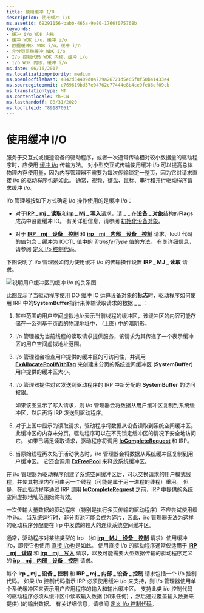 ```yaml
---
title: 使用缓冲 I/O
description: 使用缓冲 I/O
ms.assetid: 69291156-babb-465a-9e80-1766f075768b
keywords:
- 缓冲 i/o WDK 内核
- 缓冲 WDK i/o，缓冲 i/o
- 数据缓冲区 WDK i/o，缓冲 i/o
- 非分页系统缓冲 WDK i/o
- I/o 控制代码 WDK 内核，缓冲 i/o
- I/o WDK 内核，缓冲 i/o
ms.date: 06/16/2017
ms.localizationpriority: medium
ms.openlocfilehash: 4842d54409d0a729a26721d5e65f8f50b41433e4
ms.sourcegitcommit: e769619bd37e04762c77444e8b4ce9fe86ef09cb
ms.translationtype: MT
ms.contentlocale: zh-CN
ms.lasthandoff: 08/31/2020
ms.locfileid: "89187051"
---
```

# <a name="using-buffered-io"></a>使用缓冲 I/O





服务于交互式或慢速设备的驱动程序，或者一次通常传输相对较小数据量的驱动程序时，应使用 [缓冲 i/o](methods-for-accessing-data-buffers.md) 传输方法。 对小型交互式传输使用缓冲 i/o 可以提高总体物理内存使用量，因为内存管理器不需要为每次传输锁定一整页，因为它对请求直接 i/o 的驱动程序也是如此。 通常，视频、键盘、鼠标、串行和并行驱动程序请求缓冲 i/o。

I/o 管理器按如下方式确定 i/o 操作使用的是缓冲 i/o：

-   对于[**IRP \_ mj \_ 读取**](./irp-mj-read.md)和[**irp \_ Mj \_ 写入**](./irp-mj-write.md)请求，请 \_ \_ 在[**设备 \_ 对象**](/windows-hardware/drivers/ddi/wdm/ns-wdm-_device_object)结构的**Flags**成员中设置缓冲 IO。 有关详细信息，请参阅 [初始化设备对象](initializing-a-device-object.md)。

-   对于 [**IRP \_ mj \_ 设备 \_ 控制**](./irp-mj-device-control.md) 和 [**irp \_ mj \_ 内部 \_ 设备 \_ 控制**](./irp-mj-internal-device-control.md) 请求，Ioctl 代码的值包含 \_ 缓冲为 IOCTL 值中的 *TransferType* 值的方法。 有关详细信息，请参阅 [定义 I/o 控制代码](defining-i-o-control-codes.md)。

下图说明了 i/o 管理器如何为使用缓冲 i/o 的传输操作设置 **IRP \_ MJ \_ 读取** 请求。

![说明用户缓冲区的缓冲 i/o 的关系图](images/3mdlbffr.png)

此图显示了当驱动程序使用 DO 缓冲 IO 运算设备对象的**标志**时，驱动程序如何使用 IRP 中的**SystemBuffer**指针来传输读取请求的数据 \_ \_ ：

1.  某些范围的用户空间虚拟地址表示当前线程的缓冲区，该缓冲区的内容可能存储在一系列基于页面的物理地址中， (上图) 中的暗阴影。

2.  I/o 管理器为当前线程的读取请求提供服务，该请求为其传递了一个表示缓冲区的用户空间虚拟地址范围。

3.  I/o 管理器会检查用户提供的缓冲区的可访问性，并调用 [**ExAllocatePoolWithTag**](/windows-hardware/drivers/ddi/wdm/nf-wdm-exallocatepoolwithtag) 来创建未分页的系统空间缓冲区 (**SystemBuffer**) 用户提供的缓冲区大小。

4.  I/o 管理器提供对它发送到驱动程序的 IRP 中新分配的 **SystemBuffer** 的访问权限。

    如果该图显示了写入请求，则 i/o 管理器会将数据从用户缓冲区复制到系统缓冲区，然后再将 IRP 发送到驱动程序。

5.  对于上图中显示的读取请求，驱动程序将数据从设备读取到系统空间缓冲区。 此缓冲区的内存未分页，驱动程序可以在不先锁定缓冲区的情况下安全地访问它。 如果已满足读取请求，驱动程序将调用 [**IoCompleteRequest**](/windows-hardware/drivers/ddi/wdm/nf-wdm-iocompleterequest) 和 IRP。

6.  当原始线程再次处于活动状态时，i/o 管理器会将数据从系统缓冲区复制到用户缓冲区。 它还会调用 [**ExFreePool**](/windows-hardware/drivers/ddi/ntddk/nf-ntddk-exfreepool) 来释放系统缓冲区。

在 i/o 管理器为驱动程序创建了系统空间缓冲区后，可以交换请求的用户模式线程，并使其物理内存可由另一个线程（可能是属于另一进程的线程）重用。 但是，在此驱动程序通过 IRP 调用 [**IoCompleteRequest**](/windows-hardware/drivers/ddi/wdm/nf-wdm-iocompleterequest) 之前，IRP 中提供的系统空间虚拟地址范围始终有效。

一次传输大量数据的驱动程序（特别是执行多页传输的驱动程序）不应尝试使用缓冲 i/o。 当系统运行时，非分页池可能会成为碎片，因此，i/o 管理器无法为这样的驱动程序分配要在 Irp 中发送的较大的连续系统空间缓冲区。

通常，驱动程序对某些类型的 Irp （如 [**irp \_ MJ \_ 设备 \_ 控制**](./irp-mj-device-control.md) 请求）使用缓冲 i/o，即使它也使用 [直接 i/o](methods-for-accessing-data-buffers.md)也是如此。 使用直接 i/o 的驱动程序通常仅适用于 [**IRP \_ mj \_ 读取**](./irp-mj-read.md) 和 [**irp \_ mj \_ 写入**](./irp-mj-write.md) 请求，以及可能需要大型数据传输的驱动程序定义的 [**irp \_ mj \_ 内部 \_ 设备 \_ 控制**](./irp-mj-internal-device-control.md) 请求。

每个 **irp \_ mj \_ 设备 \_ 控制** 和 **IRP \_ mj \_ 内部 \_ 设备 \_ 控制** 请求包括一个 i/o 控制代码。 如果 i/o 控制代码指示 IRP 必须使用缓冲 i/o 来支持，则 i/o 管理器使用单个系统缓冲区来表示用户应用程序的输入和输出缓冲区。 支持此类 i/o 控制代码的驱动程序必须从缓冲区中读取输入数据 (如果任何) ，然后通过覆盖输入数据来提供)  (的输出数据。 有关详细信息，请参阅 [定义 I/o 控制代码](defining-i-o-control-codes.md)。

 

